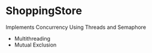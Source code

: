 # ShoppingStore
Implements Concurrency Using Threads and Semaphore

- Multithreading 
- Mutual Exclusion
